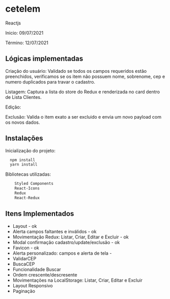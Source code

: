 # cetelem

Reactjs

Inicio: 09/07/2021

Término: 12/07/2021

## Lógicas implementadas

Criação do usuário: Validado se todos os campos requeridos estão preenchidos, verificamos se os item não possuem nome, sobrenome, cep e numero duplicados para travar o cadastro.

Listagem: Captura a lista do store do Redux e renderizada no card dentro de Lista Clientes.

Edição:

Exclusão: Valida o item exato a ser excluido e envia um novo payload com os novos dados.

## Instalações

Inicialização do projeto:

```bash
  npm install
  yarn install
```

Bibliotecas utilizadas:

```bash
    Styled Components
    React-Icons
    Redux
    React-Redux
```

## Itens Implementados

- Layout - ok
- Alerta campos faltantes e inválidos - ok
- Movimentação Redux: Listar, Criar, Editar e Excluir - ok
- Modal confirmação cadastro/update/exclusão - ok
- Favicon - ok
- Alerta personalizado: campos e alerta de tela -
- ValidarCEP
- BuscaCEP
- Funcionalidade Buscar
- Ordem crescente/descresente
- Movimentações na LocalStorage: Listar, Criar, Editar e Excluir
- Layout Responsivo
- Paginação
